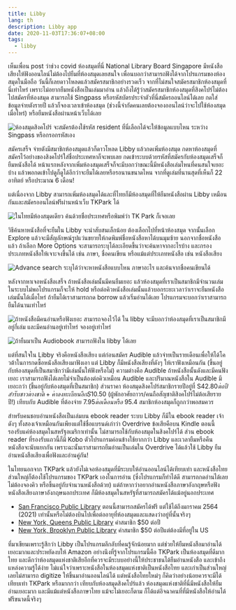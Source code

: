 ```yaml
---
title: Libby
lang: th
description: Libby app
date: 2020-11-03T17:36:07+08:00
tags:
  - libby
---
```


เห็นเพื่อน post ว่าช่วง covid ห้องสมุดที่นี่ National Library Board Singapore มีหนังสือเสียงให้ฟังออนไลน์ไม่ต้องไปยืมที่ห้องสมุดเลยสนใจ เพื่อนบอกว่าสามารถฟังได้จากโปรแกรมของห้องสมุดในมือถือ วันนี้ก็เลยดาวโหลดแล้วสมัครสมาชิกอย่างรวดเร็ว จากที่ไม่สนใจสมัครสมาชิกห้องสมุดที่นี่เท่าไหร่ เพราะไม่อยากยืมหนังสือเป็นเล่มมาอ่าน แล้วถึงได้รู้ว่าสมัครสมาชิกห้องสมุดที่สิงคโปร์ไม่ต้องไปสมัครที่ห้องสมุด สามารถใช้ Singpass หรือรหัสบัตรประจำตัวที่นี่สมัครออนไลน์ได้เลย กดใส่ข้อมูลจ่ายตังรายปี แล้วก็จองเวลาเข้าห้องสมุด (ช่วงนี้จำกัดคนเลยต้องจองออนไลน์ว่าจะไปใช้ห้องสมุดเมื่อไหร่) หรือยืมหนังสือผ่านหน้าเว็บได้เลย

![ห้องสมุดสิงคโปร์ จะสมัครต้องใช้รหัส resident ที่นี่เลือกได้จะให้ข้อมูลแบบไหน ระหว่าง Singpass หรือกรอกรหัสเอง](signup.jpg)

สมัครเสร็จ จ่ายตังมีสมาชิกห้องสมุดแล้วก็ดาวโหลด Libby แล้วกดเพิ่มห้องสมุด กดหาห้องสมุดที่สมัครไว้อย่างของสิงคโปร์ใส่ชื่อประเทศหาก็จะพบเลย กดเข้าระบบด้วยรหัสที่สมัครกับห้องสมุดเสร็จก็ยืมหนังสือได้ หน้าแรกหลังจากเพิ่มห้องสมุดเสร็จก็จะมีบอกว่าขณะนี้มีหนังสือเล่มไหนที่คนสนใจเยอะบ้าง แล้วพอกดเข้าไปดูก็ดูได้อีกว่าจะยืมได้เลยหรือรอนานขนาดไหน จากที่ดูเล่มที่นานสุดที่เห็นก็ 22 อาทิตย์ หรือประมาณ 6 เดือน!

แต่เนื่องจาก Libby สามารถเพิ่มห้องสมุดได้และที่ไทยก็มีห้องสมุดที่ให้ยืมหนังสือผ่าน Libby เหมือนกันและสมัครออนไลน์ฟรีผ่านหน้าเว็บ TKPark ได้

![ในไทยมีห้องสมุดเดียว ค้นด้วยชื่อประเทศหรือพิมพ์ว่า TK Park ก็เจอเลย](tkpark.png)

วิธีค้นหาหนังสือที่จะยืมใน Libby จะน่าสับสนเล็กน้อย ต้องเลือกไปที่หน้าห้องสมุด จากนั้นเลือก Explore แล้วจะมีสัญลักษณ์รูปแว่นขยายให้กดพิมพ์ชื่อหนังสือหาได้บนมุมซ้าย นอกจากชื่อหนังสือแล้ว ถ้าเลือก More Options จะสามารถระบุได้ละเอียดขึ้นว่าจะค้นหาจากอะไรบ้าง และกรองประเภทหนังสือให้เจาะจงขึ้นได้ เช่น ภาษา, ชื่อคนเขียน หรือแม้แต่ประเภทหนังสือ เช่น หนังสือเสียง

![Advance search ระบุได้ว่าจะหาหนังสือแบบไหน ภาษาอะไร และค้นจากชื่อคนเขียนได้](search.png)

หลังจากหาเจอหนังสือเสร็จ ถ้าหนังสือเล่มนั้นมีคนยืมเยอะ แล้วห้องสมุดที่เราเป็นสมาชิกมีจำนวนเล่มในระบบไม่พอโปรแกรมก็จะให้ hold หรือต่อคิวหนังสือเล่มนั้นแล้วบอกระยะเวลาว่าเราจะยืมหนังสือเล่มนั้นได้เมื่อไหร่ ถ้ายืมได้เราสามารถกด borrow แล้วเริ่มอ่านได้เลย โปรแกรมจะบอกว่าเราสามารถยืมได้นานเท่าไหร่

![ถ้าหนังสือมีคนอ่านหรือฟังเยอะ สามารถจองไว้ได้ ใน libby จะมีบอกว่าห้องสมุดที่เราเป็นสมาชิกมีอยู่กี่เล่ม และมีคนอ่านอยู่เท่าไหร่ จองอยู่เท่าไหร่](hold_details.jpg)

![ถ้ายืมมาเป็น Audiobook สามารถฟังใน libby ได้เลย](audiobook.jpg)

แต่ที่สนใจใน Libby จริงคือหนังสือเสียง แต่ก่อนสมัคร Audible แล้วจ่ายเป็นรายเดือนเพื่อให้ได้โควต้าในการกดซื้อหนังสือเสียงมาฟังเอา แต่ Libby ก็มีหนังสือเสียงที่ดังๆ ให้เราฟังเหมือนกัน (ขึ้นอยู่กับห้องสมุดที่เป็นสมาชิกว่ามีเล่มนั้นให้ฟังหรือไม่) ความต่างคือ Audible ถ้าหนังสือนั้นดังและมีคนฟังเยอะ เราสามารถฟังได้เลยไม่จำเป็นต้องต่อคิวเหมือน Audible และปริมาณหนังสือใน Audible มีเยอะกว่า (ขึ้นอยู่กับห้องสมุดที่เป็นสมาชิก) ส่วนราคา ห้องสมุดสิงคโปร์สมาชิกรายปีอยู่ที่ S$42.80 ต่อปีสำรับชาวต่างชาติ + ค่าลงทะเบียนอีก S$10.50 (ผู้พักอาศัยถาวร/คนถือสัญชาติสิงคโปร์ไม่ต้อเสียรายปี!) เทียบกับ Audible ที่ต้องจ่าย $7.95 ต่อเดือน หรือ ~$95.4 สมาชิกห้องสมุดก็ถูกกว่าพอสมควร

สำหรับคนชอบอ่านหนังสือเป็นเล่มบน ebook reader ระบบ Libby ก็มีใน ebook reader เจ้าดังๆ ทั้งสองเจ้าเหมือนกันเพียงแต่ใช้ชื่อแบรนด์เก่าว่า Overdrive ข้อเสียคือบน Kindle ตอนนี้รองรับแค่ห้องสมุดในสหรัฐอเมริกาเท่านั้น ไม่สามารถใช้กับห้องสมุดในสิงคโปร์ได้ ส่วน ebook reader ที่รองรับแถวนี้ก็มี Kobo ตัวโปรแกรมค่อนข้างใช้ยากกว่า Libby และเวลายืมหรือคืนหนังสือจะนับแยกกัน เพราะฉะนั้นเราสามารถยืมอ่านเป็นเล่มใน Overdrive ได้แล้วใช้ Libby ยืมอ่านหนังสือเสียงเพื่อฟังและอ่านคู่กัน!

ในไทยนอกจาก TKPark แล้วยังไม่เจอห้องสมุดที่มีระบบให้อ่านออนไลน์ได้เทียบเท่า และหนังสือไทยส่วนใหญ่ก็ต้องใช้โปรแกรมของ TKPark เองในการอ่าน (ซึ่งโปรแกรมก็ทำได้ดี สามารถกดอ่านได้เลยไม่ต้องจองคิว หรือขึ้นอยู่กับจำนวนหนังสือด้วย) แต่ถ้าหากว่าอยากอ่านหนังสือภาษาอังกฤษหรือฟังหนังสือเสียงภาษาอังกฤษนอกประเทศ ก็มีห้องสมุดในสหรัฐที่สามารถสมัครได้แม้อยู่นอกประเทศ

- [San Francisco Public Library](https://sflib1.sfpl.org/selfreg) ตอนนี้สามารถสมัครได้ฟรี แต่ใช้ได้ถึงมกราคม 2564 (2021) เท่านั้นหรือไม่ต้องบินไปเพื่อต่ออายุที่ห้องสมุดและแสดงว่าอยู่ที่นั้นจริงๆ
- [New York, Queens Public Library](https://queenslibrary.org/get-a-card/eUser) ค่าสมาชิก \$50 ต่อปี
- [New York, Brooklyn Public Library](https://disc.bklynlibrary.org/card/) ค่าสมาชิก \$50 ต่อปีแต่ต้องมีที่อยู่ใน US

ที่มาเขียนเพราะรู้สึกว่า Libby เป็นโปรแกรมลึกลับที่คนรู้จักน้อยมาก แต่ช่วยให้ยืมหนังสือมาอ่านได้เยอะมากและประหยัดงบให้ Amazon อย่างนึงที่รู้จากโปรแกรมนี้คือ TKPark เป็นห้องสมุดที่ดีมากใทย และดีกว่าห้องสมุดแห่งชาติเสียอีกที่ควรจะมีระบบอย่างนี้ให้ประชาชนได้ยืมอ่านหนังสือ และเข้าถึงแหล่งความรู้ได้ง่าย ไม่แน่ใจว่าเพราะหนังสือในห้องสมุดแห่งชาติเป็นหนังสือไทย และเก่าเป็นส่วนใหญ่เลยไม่สามารถ digitize ให้ขึ้นมาอ่านออนไลน์ได้ แต่หนังสือไทยใหม่ๆ ก็คิดว่าอย่างน้อยควรจะมีได้เทียบเท่า TKPark หรือมากกว่า เทียบกับห้องสมุดสิงคโปร์แล้ว ห้องสมุดแห่งชาติที่นี่มีหนังสือให้ยืมอ่านเยอะมาก และมีแม้แต่หนังสือภาษาไทย แม้จะไม่เยอะก็ตาม ก็ได้แต่อิจฉาคนที่ที่มีหนังสือให้อ่านได้ฟรีขนาดนี้จริงๆ
